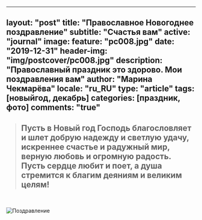 
---
layout: "post"
title: "Православное Новогоднее поздравление"
subtitle: "Счастья вам"
active: "journal"
image:
  feature: "pc008.jpg"
date: "2019-12-31"
header-img: "img/postcover/pc008.jpg"
description: "Православный праздник это здорово. Мои поздравления вам"
author: "Марина Чекмарёва"
locale: "ru_RU"
type: "article"
tags: [новыйгод, декабрь]
categories: [праздник, фото]
comments: "true"
---
><h2>Пусть в Новый год Господь благословляет и шлет добрую надежду и светлую удачу, искреннее счастье и радужный мир, 
>верную любовь и огромную радость. Пусть сердце любит и поет, а душа стремится к благим деяниям и великим целям!</h2>
<br>

![Поздравление](https://bestcube.space/wp-content/uploads/1-14.jpg)

